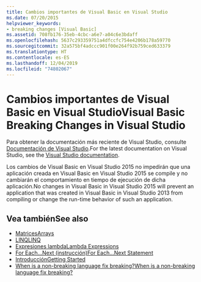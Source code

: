 ```yaml
---
title: Cambios importantes de Visual Basic en Visual Studio
ms.date: 07/20/2015
helpviewer_keywords:
- breaking changes [Visual Basic]
ms.assetid: 708fb176-35eb-4cbc-a6e7-a04c6e3bdaff
ms.openlocfilehash: 5637c293359751a4dfccfc754e4206b178a59770
ms.sourcegitcommit: 32a575bf4adccc901f00e264f92b759ced633379
ms.translationtype: HT
ms.contentlocale: es-ES
ms.lasthandoff: 12/04/2019
ms.locfileid: "74802067"
---
```

# <a name="visual-basic-breaking-changes-in-visual-studio"></a><span data-ttu-id="c8b37-102">Cambios importantes de Visual Basic en Visual Studio</span><span class="sxs-lookup"><span data-stu-id="c8b37-102">Visual Basic Breaking Changes in Visual Studio</span></span>

<span data-ttu-id="c8b37-103">Para obtener la documentación más reciente de Visual Studio, consulte [Documentación de Visual Studio](/visualstudio/).</span><span class="sxs-lookup"><span data-stu-id="c8b37-103">For the latest documentation on Visual Studio, see the [Visual Studio documentation](/visualstudio/).</span></span>

<span data-ttu-id="c8b37-104">Los cambios de Visual Basic en Visual Studio 2015 no impedirán que una aplicación creada en Visual Basic en Visual Studio 2015 se compile y no cambiarán el comportamiento en tiempo de ejecución de dicha aplicación.</span><span class="sxs-lookup"><span data-stu-id="c8b37-104">No changes in Visual Basic in Visual Studio 2015 will prevent an application that was created in Visual Basic in Visual Studio 2013 from compiling or change the run-time behavior of such an application.</span></span>  
  
## <a name="see-also"></a><span data-ttu-id="c8b37-105">Vea también</span><span class="sxs-lookup"><span data-stu-id="c8b37-105">See also</span></span>

- [<span data-ttu-id="c8b37-106">Matrices</span><span class="sxs-lookup"><span data-stu-id="c8b37-106">Arrays</span></span>](../../visual-basic/programming-guide/language-features/arrays/index.md)
- [<span data-ttu-id="c8b37-107">LINQ</span><span class="sxs-lookup"><span data-stu-id="c8b37-107">LINQ</span></span>](../../visual-basic/programming-guide/language-features/linq/index.md)
- [<span data-ttu-id="c8b37-108">Expresiones lambda</span><span class="sxs-lookup"><span data-stu-id="c8b37-108">Lambda Expressions</span></span>](../../visual-basic/programming-guide/language-features/procedures/lambda-expressions.md)
- [<span data-ttu-id="c8b37-109">For Each...Next (instrucción)</span><span class="sxs-lookup"><span data-stu-id="c8b37-109">For Each...Next Statement</span></span>](../../visual-basic/language-reference/statements/for-each-next-statement.md)
- [<span data-ttu-id="c8b37-110">Introducción</span><span class="sxs-lookup"><span data-stu-id="c8b37-110">Getting Started</span></span>](../../visual-basic/getting-started/index.md)
- [<span data-ttu-id="c8b37-111">When is a non-breaking language fix breaking?</span><span class="sxs-lookup"><span data-stu-id="c8b37-111">When is a non-breaking language fix breaking?</span></span>](https://blogs.msdn.microsoft.com/lucian/2012/07/19/when-is-a-non-breaking-language-fix-breaking)

